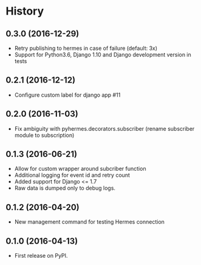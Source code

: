 
# History

## 0.3.0 (2016-12-29)

* Retry publishing to hermes in case of failure (default: 3x)
* Support for Python3.6, Django 1.10 and Django development version in tests


## 0.2.1 (2016-12-12)

* Configure custom label for django app #11


## 0.2.0 (2016-11-03)

* Fix ambiguity with pyhermes.decorators.subscriber (rename subscriber module to subscription)


## 0.1.3 (2016-06-21)

* Allow for custom wrapper around subcriber function
* Additional logging for event id and retry count
* Added support for Django <= 1.7
* Raw data is dumped only to debug logs.


## 0.1.2 (2016-04-20)

* New management command for testing Hermes connection


## 0.1.0 (2016-04-13)

* First release on PyPI.
